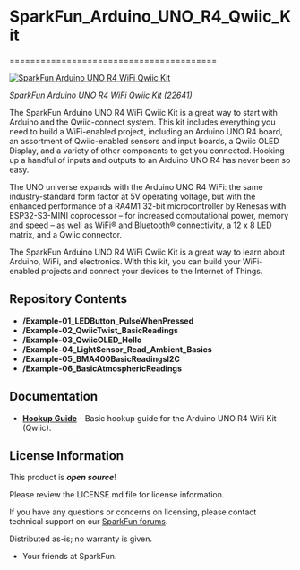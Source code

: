 # SparkFun_Arduino_UNO_R4_Qwiic_Kit
========================================

[![SparkFun Arduino UNO R4 WiFi Qwiic Kit](https://cdn.sparkfun.com//assets/parts/2/2/8/0/4/22641-_KIT_-1.jpg)](https://www.sparkfun.com/products/22641)

[*SparkFun Arduino UNO R4 WiFi Qwiic Kit (22641)*](https://www.sparkfun.com/products/22641)

The SparkFun Arduino UNO R4 WiFi Qwiic Kit is a great way to start with Arduino and the Qwiic-connect system. This kit includes everything you need to build a WiFi-enabled project, including an Arduino UNO R4 board, an assortment of Qwiic-enabled sensors and input boards, a Qwiic OLED Display, and a variety of other components to get you connected. Hooking up a handful of inputs and outputs to an Arduino UNO R4 has never been so easy.

The UNO universe expands with the Arduino UNO R4 WiFi: the same industry-standard form factor at 5V operating voltage, but with the enhanced performance of a RA4M1 32-bit microcontroller by Renesas with ESP32-S3-MINI coprocessor – for increased computational power, memory and speed – as well as WiFi® and Bluetooth® connectivity, a 12 x 8 LED matrix, and a Qwiic connector.

The SparkFun Arduino UNO R4 WiFi Qwiic Kit is a great way to learn about Arduino, WiFi, and electronics. With this kit, you can build your WiFi-enabled projects and connect your devices to the Internet of Things.


Repository Contents
-------------------

* **/Example-01_LEDButton_PulseWhenPressed**
* **/Example-02_QwiicTwist_BasicReadings**
* **/Example-03_QwiicOLED_Hello**
* **/Example-04_LightSensor_Read_Ambient_Basics**
* **/Example-05_BMA400BasicReadingsI2C**
* **/Example-06_BasicAtmosphericReadings**

Documentation
--------------
* **[Hookup Guide](https://learn.sparkfun.com/tutorials/sparkfun-arduino-uno-r4-wifi-qwiic-kit-hookup-guide#introduction)** - Basic hookup guide for the Arduino UNO R4 Wifi Kit (Qwiic).

License Information
-------------------

This product is _**open source**_! 

Please review the LICENSE.md file for license information. 

If you have any questions or concerns on licensing, please contact technical support on our [SparkFun forums](https://forum.sparkfun.com/viewforum.php?f=152).

Distributed as-is; no warranty is given.

- Your friends at SparkFun.

_<COLLABORATION CREDIT>_
